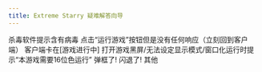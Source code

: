 ```yaml
---
title: Extreme Starry 疑难解答向导
---
```


<GuideButton to="/FAQ/LaunchingESClient/Virus">杀毒软件提示含有病毒</GuideButton>
<GuideButton to="/FAQ/LaunchingESClient/UnResponsiveOnGame">点击“运行游戏”按钮但是没有任何响应（立刻回到客户端）</GuideButton>
<GuideButton to="/FAQ/LaunchingESClient/GameRunning">客户端卡在[游戏进行中]</GuideButton>
<GuideButton to="/FAQ/PlayingES/DDRAW">打开游戏黑屏/无法设定显示模式/窗口化运行时提示“本游戏需要16位色运行”</GuideButton>
<GuideButton to="/FAQ/LaunchingES/Dialog/">弹框了!</GuideButton>
<GuideButton to="/FAQ/LaunchingES/Crash/">闪退了!</GuideButton>
<GuideButton to="/FAQ/Unknown">其他</GuideButton>
